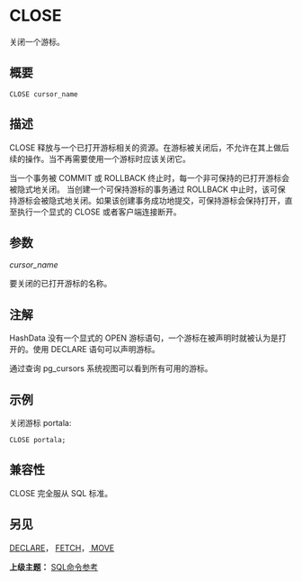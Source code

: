 # CLOSE

关闭一个游标。

## 概要

```
CLOSE cursor_name
```

## 描述

CLOSE 释放与一个已打开游标相关的资源。在游标被关闭后，不允许在其上做后续的操作。当不再需要使用一个游标时应该关闭它。

当一个事务被 COMMIT 或 ROLLBACK 终止时，每一个非可保持的已打开游标会被隐式地关闭。 当创建一个可保持游标的事务通过 ROLLBACK 中止时，该可保持游标会被隐式地关闭。如果该创建事务成功地提交，可保持游标会保持打开，直至执行一个显式的 CLOSE 或者客户端连接断开。

## 参数

_cursor\_name_

要关闭的已打开游标的名称。

## 注解

HashData 没有一个显式的 OPEN 游标语句，一个游标在被声明时就被认为是打开的。使用 DECLARE 语句可以声明游标。

通过查询 pg\_cursors 系统视图可以看到所有可用的游标。

## 示例

关闭游标 portala:

```
CLOSE portala;
```

## 兼容性

CLOSE 完全服从 SQL 标准。

## 另见

[DECLARE](./declare.md)， [FETCH](./fetch.md)，[ MOVE](./move.md)

**上级主题：** [SQL命令参考](./README.md)

